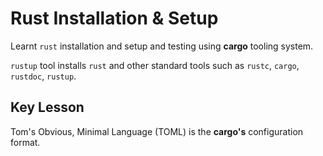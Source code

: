# Rust Installation & Setup

Learnt `rust` installation and setup and testing using **cargo** tooling system.

`rustup` tool installs `rust` and other standard tools such as `rustc`, `cargo`, `rustdoc`, `rustup`.

## Key Lesson

Tom's Obvious, Minimal Language (TOML) is the **cargo's** configuration format.
